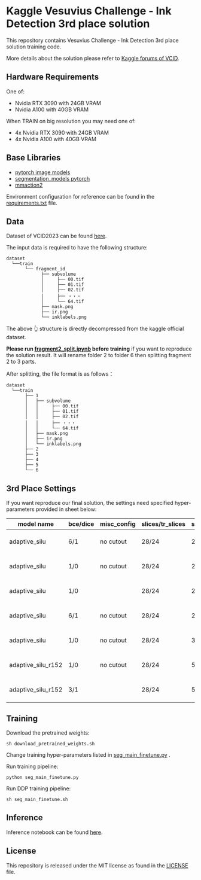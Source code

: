 # Kaggle Vesuvius Challenge - Ink Detection 3rd place solution

This repository contains Vesuvius Challenge - Ink Detection 3rd place solution training code.

More details about the solution please refer to [Kaggle forums of VCID](https://www.kaggle.com/competitions/vesuvius-challenge-ink-detection/discussion/417536).

## Hardware Requirements

One of:

* Nvidia RTX 3090 with 24GB VRAM
* Nvidia A100 with 40GB VRAM

When TRAIN on big resolution you may need one of:

* 4x Nvidia RTX 3090 with 24GB VRAM
* 4x Nvidia A100 with 40GB VRAM

## Base Libraries

- [pytorch image models](https://github.com/huggingface/pytorch-image-models)
- [segmentation_models pytorch](https://github.com/qubvel/segmentation_models.pytorch)
- [mmaction2](https://github.com/open-mmlab/mmaction2)

Environment configuration for reference can be found in the [requirements.txt](https://github.com/traptinblur/VCID_2023_3rd_place_code/blob/main/requirements.txt) file.

## Data

Dataset of VCID2023 can be found [here](https://www.kaggle.com/competitions/vesuvius-challenge-ink-detection/data).

The input data is required to have the following structure:

```
dataset
  └──train
       └── fragment_id
             ├── subvolume
             │     ├── 00.tif
             │     ├── 01.tif
             │     ├── 02.tif
             │     ├── ・・・
             │     └── 64.tif
             ├── mask.png
             ├── ir.png
             └── inklabels.png
```

The above 👆 structure is  directly decompressed from the kaggle official dataset.

**Please run [fragment2_split.ipynb](https://github.com/traptinblur/VCID_2023_3rd_place_code/blob/main/fragment2_split.ipynb) before training** if you want to reproduce the solution result. It will rename folder 2 to folder 6 then splitting fragment 2 to 3 parts.

After splitting, the file format is as follows：

```
dataset
  └──train
       ├── 1
       │   ├── subvolume
       │   │     ├── 00.tif
       │   │     ├── 01.tif
       │   │     ├── 02.tif
       │   │     ├── ・・・
       │   │     └── 64.tif
       │   ├── mask.png
       │   ├── ir.png
       │   └── inklabels.png
       ├── 2
       ├── 3
       ├── 4
       ├── 5
       └── 6
```

## 3rd Place Settings

If you want reproduce our final solution, the settings need specified hyper-parameters provided in sheet below:

| model  name        | bce/dice | misc_config | slices/tr_slices | size/stride | bs   | epoch | lr/init_lr    | norm | mixup/switch2cutmix | ema    | fold1_score(cv/lb) | fold2_score(cv/lb) | fold3_score(cv/lb) | fold4_score(cv/lb) | fold5_score(cv/lb) |
| ------------------ | -------- | ----------- | ---------------- | ----------- | ---- | ----- | ------------- | ---- | ------------------- | ------ | ------------------ | ------------------ | ------------------ | ------------------ | ------------------ |
| adaptive_silu      | 6/1      | no  cutout  | 28/24            | 224/112     | 16   | 30    | 1.5e-4/7.5e-6 | TRUE | 0.6/0.84            | 0.997  | 0.6404/0.71        |                    |                    |                    |                    |
| adaptive_silu      | 1/0      | no  cutout  | 28/24            | 224/112     | 16   | 30    | 1.5e-4/1.5e-5 | TRUE | 0.6/0.84            | 0.9998 |                    | 0.7018/0.75        | 0.6979/0.68        |                    |                    |
| adaptive_silu      | 1/0      |             | 28/24            | 224/112     | 16   | 30    | 1.5e-4/1.5e-5 | TRUE | 0.1/0.              | 0.997  |                    |                    |                    | 0.7418/0.72        |                    |
| adaptive_silu      | 6/1      | no  cutout  | 28/24            | 224/112     | 16   | 30    | 1.5e-4/1.5e-5 | TRUE | 0.6/0.84            | 0.9998 |                    |                    |                    |                    | 0.7440/0.71        |
| adaptive_silu      | 1/0      | no  cutout  | 28/24            | 384/128     | 16   | 30    | 1.5e-4/1.5e-5 | TRUE | 0.6/0.84            | 0.997  | 0.6177             | 0.711              | 0.7036             | 0.7212             | 0.7321             |
| adaptive_silu_r152 | 1/0      | no  cutout  | 28/24            | 576/144     | 16   | 20    | 1.5e-4/1.5e-5 | TRUE | 0.6/0.84            | 0.999  |                    | 0.7279             | 0.6907             |                    | 0.7714             |
| adaptive_silu_r152 | 3/1      |             | 28/24            | 576/144     | 16   | 20    | 1.5e-4/1.5e-5 | TRUE | 0.4/0.5             | 0.9994 | 0.6511             |                    |                    | 0.767              |                    |


## Training

Download the pretrained weights:

```shell
sh download_pretrained_weights.sh
```

Change training hyper-parameters listed in [seg_main_finetune.py](https://github.com/traptinblur/VCID_2023_3rd_place_code/blob/main/seg_main_finetune.py) .

Run training pipeline:

```shell
python seg_main_finetune.py
```

Run DDP training pipeline:

```shell
sh seg_main_finetune.sh
```

## Inference

Inference notebook can be found [here](https://www.kaggle.com/code/traptinblur/3rd-place-ensemble-576-8-384-6-224-8#model).

## License

This repository is released under the MIT license as found in the [LICENSE](https://github.com/traptinblur/VCID_2023_3rd_place_code/blob/main/LICENSE) file.
